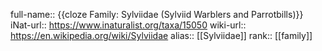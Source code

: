 full-name:: {{cloze Family: Sylviidae (Sylviid Warblers and Parrotbills)}}
iNat-url:: https://www.inaturalist.org/taxa/15050
wiki-url:: https://en.wikipedia.org/wiki/Sylviidae
alias:: [[Sylviidae]]
rank:: [[family]]